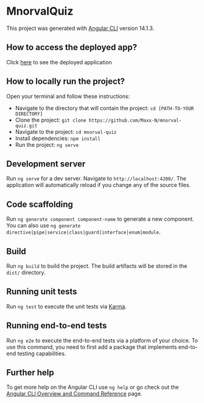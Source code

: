 # MnorvalQuiz

This project was generated with [Angular CLI](https://github.com/angular/angular-cli) version 14.1.3.

## How to access the deployed app?

Click [here](https://m-norval-quiz.web.app) to see the deployed application

## How to locally run the project?

Open your terminal and follow these instructions:
- Navigate to the directory that will contain the project: `cd [PATH-TO-YOUR DIRECTORY]`
- Clone the project: `git clone https://github.com/Maxx-N/mnorval-quiz.git`
- Navigate to the project: `cd mnorval-quiz`
- Install dependencies: `npm install`
- Run the project: `ng serve`

## Development server

Run `ng serve` for a dev server. Navigate to `http://localhost:4200/`. The application will automatically reload if you change any of the source files.

## Code scaffolding

Run `ng generate component component-name` to generate a new component. You can also use `ng generate directive|pipe|service|class|guard|interface|enum|module`.

## Build

Run `ng build` to build the project. The build artifacts will be stored in the `dist/` directory.

## Running unit tests

Run `ng test` to execute the unit tests via [Karma](https://karma-runner.github.io).

## Running end-to-end tests

Run `ng e2e` to execute the end-to-end tests via a platform of your choice. To use this command, you need to first add a package that implements end-to-end testing capabilities.

## Further help

To get more help on the Angular CLI use `ng help` or go check out the [Angular CLI Overview and Command Reference](https://angular.io/cli) page.

